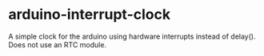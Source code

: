 # arduino-interrupt-clock
A simple clock for the arduino using hardware interrupts instead of delay(). Does not use an RTC module. 
